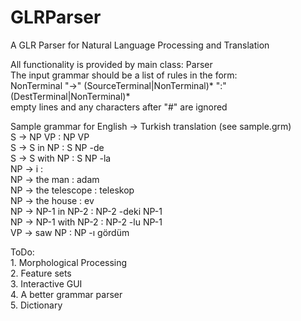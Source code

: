 # GLRParser
A GLR Parser for Natural Language Processing and Translation  

All functionality is provided by main class: Parser  
The input grammar should be a list of rules in the form:  
    NonTerminal "->" (SourceTerminal|NonTerminal)* ":" (DestTerminal|NonTerminal)*  
empty lines and any characters after "#" are ignored  
    
Sample grammar for English -> Turkish translation (see sample.grm)  
S -> NP VP : NP VP  
S -> S in NP : S NP -de  
S -> S with NP : S NP -la  
NP -> i :   
NP -> the man : adam  
NP -> the telescope : teleskop  
NP -> the house : ev  
NP -> NP-1 in NP-2 : NP-2 -deki NP-1  
NP -> NP-1 with NP-2 : NP-2 -lu NP-1  
VP -> saw NP : NP -ı gördüm  

ToDo:  
    1. Morphological Processing  
    2. Feature sets  
    3. Interactive GUI  
    4. A better grammar parser  
    5. Dictionary  
